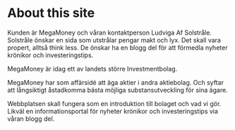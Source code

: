 About this site
==============================================

Kunden är MegaMoney och våran kontaktperson Ludviga Af Solstråle.
Solstråle önskar en sida som utstrålar pengar makt och lyx.
Det skall vara propert, alltså think less. 
De önskar ha en blogg del för att förmedla nyheter krönikor och investeringstips.

MegaMoney är idag ett av landets större Investmentbolag.

MegaMoney har som affärsidé att äga aktier i andra aktiebolag. Och syftar att långsiktigt åstadkomma bästa möjliga substansutveckling för sina ägare.

Webbplatsen skall fungera som en introduktion till bolaget och vad vi gör. Likväl en informationsportal för nyheter krönikor och investeringstips via våran blogg del.

<!--
Styrelseordförande Ludviga Af Solstråle med kompanjoner, vill ha ett propert tema till deras executive consulting high-end business company. Det skall vara propert, gediget, andas slipsar, dyra kostymer, höga klackar och dyra klänningar. Du är inte 100% säker på vad de säljer, men dyrt verkar det vara, annars skulle de inte ha råd med sina dyra kostymer och klänningar.

Du kan själv välja om du vill att företagets verksamhet skall vara advokater/jurister, managementkonsulter, eller annat.

I about-sidan lägger du in information om kunden, så som du tolkat kundens önskemål, kundens verksamhet och hur kunden vill att webbplatsen skall se ut och användas. Det blir din egen formulering och tolkning av kundens krav -->
